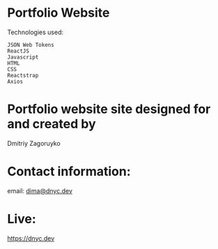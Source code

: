 # Portfolio Website
Technologies used:
```
JSON Web Tokens
ReactJS
Javascript
HTML
CSS
Reactstrap
Axios
```

# Portfolio website site designed for and created by
Dmitriy Zagoruyko

# Contact information:
email: dima@dnyc.dev

# Live:
https://dnyc.dev
